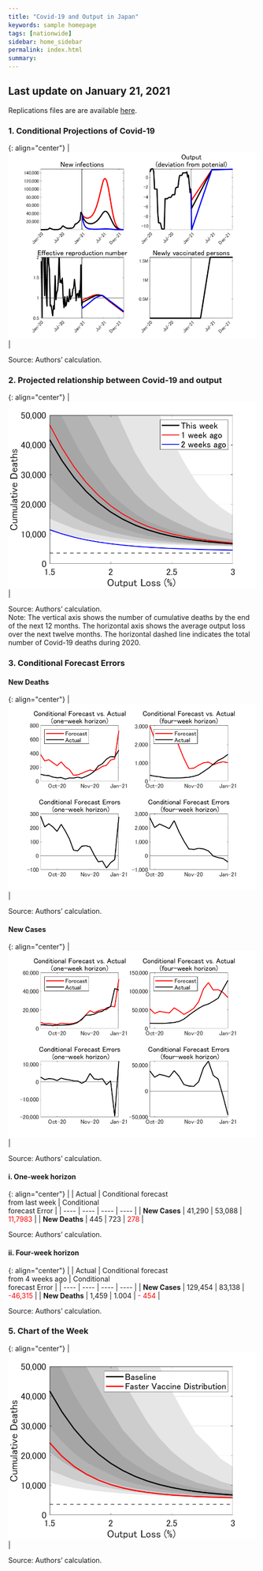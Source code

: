 ```yaml
---
title: "Covid-19 and Output in Japan"
keywords: sample homepage
tags: [nationwide]
sidebar: home_sidebar
permalink: index.html
summary:
---
```


## Last update on January 21, 2021

Replications files are are available [here](https://github.com/Covid19OutputJapan/Covid19OutputJapan.github.io/tree/main/_archives/).

### 1. Conditional Projections of Covid-19

{: align="center"}
|![Projection](./images/20210120/VariablesProjection.png)|

Source: Authors’ calculation.

### 2. Projected relationship between Covid-19 and output

{: align="center"}
|![TradeoffUB](./images/20210120/BaselineTradeoffUBp.png)|

Source: Authors’ calculation.<br> Note: The vertical axis shows the number of cumulative deaths by the end of the next 12 months. The horizontal axis shows the average output loss over the next twelve months. The horizontal dashed line indicates the total number of Covid-19 deaths during 2020.

### 3. Conditional Forecast Errors

#### New Deaths

{: align="center"}
|![ForecastErrorsD](./images/20210120/ForecastErrorsD.png)|

Source: Authors’ calculation.

#### New Cases

{: align="center"}
|![ForecastErrorsN](./images/20210120/ForecastErrorsN.png)|

Source: Authors’ calculation.

#### i. One-week horizon

{: align="center"}
|    | Actual | Conditional forecast<br> from last week | Conditional<br>forecast Error |
| ---- | ---- | ---- | ---- |
| **New Cases** |  41,290  |  53,088  | <span style="color: red; ">11,7983</span> |
| **New Deaths** |  445  |  723  | <span style="color: red; ">278</span> |

Source: Authors’ calculation.

#### ii. Four-week horizon

{: align="center"}
|    | Actual | Conditional forecast<br> from 4 weeks ago | Conditional<br>forecast Error |
| ---- | ---- | ---- | ---- |
| **New Cases** |  129,454  |  83,138  | <span style="color: red; ">-46,315</span> |
| **New Deaths** |  1,459  |    1.004  | <span style="color: red; ">- 454</span> |

Source: Authors’ calculation.

### 5. Chart of the Week

{: align="center"}
|![TradeoffUB](./images/20210120/ChartOfTheWeek.png)|

Source: Authors’ calculation.
